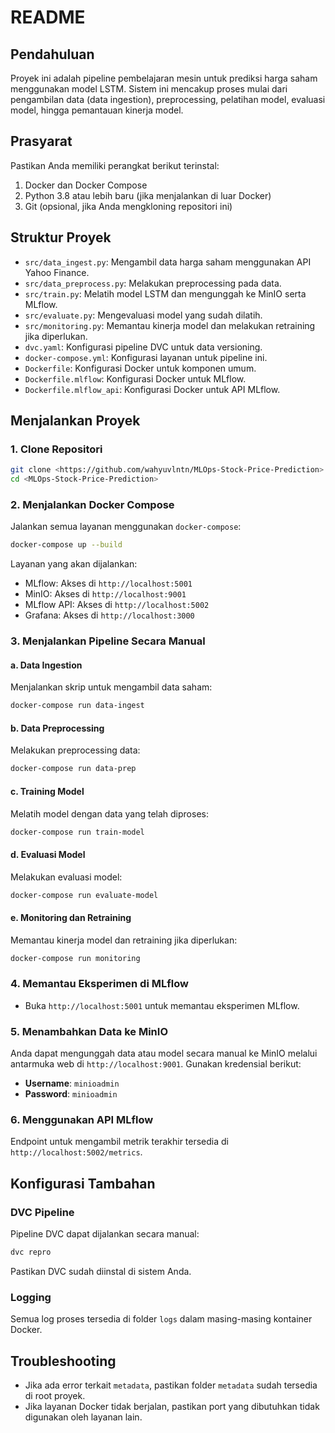 # README

## Pendahuluan
Proyek ini adalah pipeline pembelajaran mesin untuk prediksi harga saham menggunakan model LSTM. Sistem ini mencakup proses mulai dari pengambilan data (data ingestion), preprocessing, pelatihan model, evaluasi model, hingga pemantauan kinerja model.

## Prasyarat
Pastikan Anda memiliki perangkat berikut terinstal:

1. Docker dan Docker Compose
2. Python 3.8 atau lebih baru (jika menjalankan di luar Docker)
3. Git (opsional, jika Anda mengkloning repositori ini)

## Struktur Proyek
- `src/data_ingest.py`: Mengambil data harga saham menggunakan API Yahoo Finance.
- `src/data_preprocess.py`: Melakukan preprocessing pada data.
- `src/train.py`: Melatih model LSTM dan mengunggah ke MinIO serta MLflow.
- `src/evaluate.py`: Mengevaluasi model yang sudah dilatih.
- `src/monitoring.py`: Memantau kinerja model dan melakukan retraining jika diperlukan.
- `dvc.yaml`: Konfigurasi pipeline DVC untuk data versioning.
- `docker-compose.yml`: Konfigurasi layanan untuk pipeline ini.
- `Dockerfile`: Konfigurasi Docker untuk komponen umum.
- `Dockerfile.mlflow`: Konfigurasi Docker untuk MLflow.
- `Dockerfile.mlflow_api`: Konfigurasi Docker untuk API MLflow.

## Menjalankan Proyek

### 1. Clone Repositori
```bash
git clone <https://github.com/wahyuvlntn/MLOps-Stock-Price-Prediction>
cd <MLOps-Stock-Price-Prediction>
```

### 2. Menjalankan Docker Compose
Jalankan semua layanan menggunakan `docker-compose`:

```bash
docker-compose up --build
```

Layanan yang akan dijalankan:
- MLflow: Akses di `http://localhost:5001`
- MinIO: Akses di `http://localhost:9001`
- MLflow API: Akses di `http://localhost:5002`
- Grafana: Akses di `http://localhost:3000`

### 3. Menjalankan Pipeline Secara Manual

#### a. Data Ingestion
Menjalankan skrip untuk mengambil data saham:
```bash
docker-compose run data-ingest
```

#### b. Data Preprocessing
Melakukan preprocessing data:
```bash
docker-compose run data-prep
```

#### c. Training Model
Melatih model dengan data yang telah diproses:
```bash
docker-compose run train-model
```

#### d. Evaluasi Model
Melakukan evaluasi model:
```bash
docker-compose run evaluate-model
```

#### e. Monitoring dan Retraining
Memantau kinerja model dan retraining jika diperlukan:
```bash
docker-compose run monitoring
```

### 4. Memantau Eksperimen di MLflow
- Buka `http://localhost:5001` untuk memantau eksperimen MLflow.

### 5. Menambahkan Data ke MinIO
Anda dapat mengunggah data atau model secara manual ke MinIO melalui antarmuka web di `http://localhost:9001`. Gunakan kredensial berikut:
- **Username**: `minioadmin`
- **Password**: `minioadmin`

### 6. Menggunakan API MLflow
Endpoint untuk mengambil metrik terakhir tersedia di `http://localhost:5002/metrics`.

## Konfigurasi Tambahan

### DVC Pipeline
Pipeline DVC dapat dijalankan secara manual:
```bash
dvc repro
```
Pastikan DVC sudah diinstal di sistem Anda.

### Logging
Semua log proses tersedia di folder `logs` dalam masing-masing kontainer Docker.

## Troubleshooting
- Jika ada error terkait `metadata`, pastikan folder `metadata` sudah tersedia di root proyek.
- Jika layanan Docker tidak berjalan, pastikan port yang dibutuhkan tidak digunakan oleh layanan lain.


